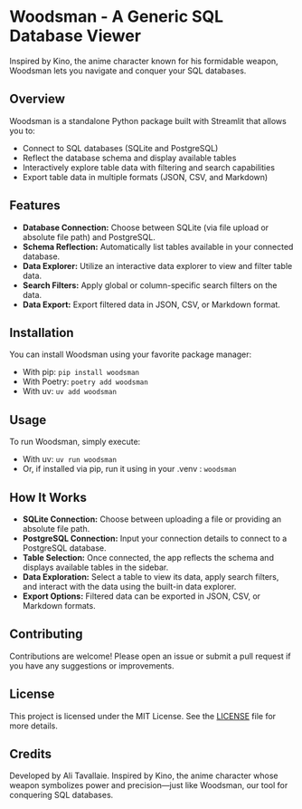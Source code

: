  # Woodsman - A Generic SQL Database Viewer
 
 Inspired by Kino, the anime character known for his formidable weapon, Woodsman lets you navigate and conquer your SQL databases.
 
 ## Overview
 Woodsman is a standalone Python package built with Streamlit that allows you to:
 - Connect to SQL databases (SQLite and PostgreSQL)
 - Reflect the database schema and display available tables
 - Interactively explore table data with filtering and search capabilities
 - Export table data in multiple formats (JSON, CSV, and Markdown)
 
 ## Features
 - **Database Connection:** Choose between SQLite (via file upload or absolute file path) and PostgreSQL.
 - **Schema Reflection:** Automatically list tables available in your connected database.
 - **Data Explorer:** Utilize an interactive data explorer to view and filter table data.
 - **Search Filters:** Apply global or column-specific search filters on the data.
 - **Data Export:** Export filtered data in JSON, CSV, or Markdown format.
 
 ## Installation
 You can install Woodsman using your favorite package manager:
 - With pip: `pip install woodsman`
 - With Poetry: `poetry add woodsman`
 - With uv: `uv add woodsman`
 
 ## Usage
 To run Woodsman, simply execute:
 - With uv: `uv run woodsman`
 - Or, if installed via pip, run it using in your .venv :
   `woodsman`
 
 ## How It Works
 - **SQLite Connection:** Choose between uploading a file or providing an absolute file path.
 - **PostgreSQL Connection:** Input your connection details to connect to a PostgreSQL database.
 - **Table Selection:** Once connected, the app reflects the schema and displays available tables in the sidebar.
 - **Data Exploration:** Select a table to view its data, apply search filters, and interact with the data using the built-in data explorer.
 - **Export Options:** Filtered data can be exported in JSON, CSV, or Markdown formats.
 
## Contributing

Contributions are welcome! Please open an issue or submit a pull request if you have any suggestions or improvements.

 
 ## License
This project is licensed under the MIT License. See the [LICENSE](LICENSE) file for more details.
 
 ## Credits
 Developed by Ali Tavallaie. Inspired by Kino, the anime character whose weapon symbolizes power and precision—just like Woodsman, our tool for conquering SQL databases.
